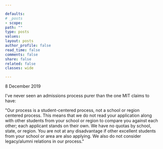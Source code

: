 ```yaml
---

defaults:
# _posts
- scope:
path: ""
type: posts
values:
layout: posts
author_profile: false
read_time: false
comments: false
share: false
related: false
classes: wide

---
```


8 December 2019

I've never seen an admissions process purer than the one MIT claims to have:

"Our process is a student-centered process, not a school or region centered process. This means that we do not read your application along with other students from your school or region to compare you against each other; each applicant stands on their own. We have no quotas by school, state, or region. You are not at any disadvantage if other excellent students from your school or area are also applying. We also do not consider legacy/alumni relations in our process."